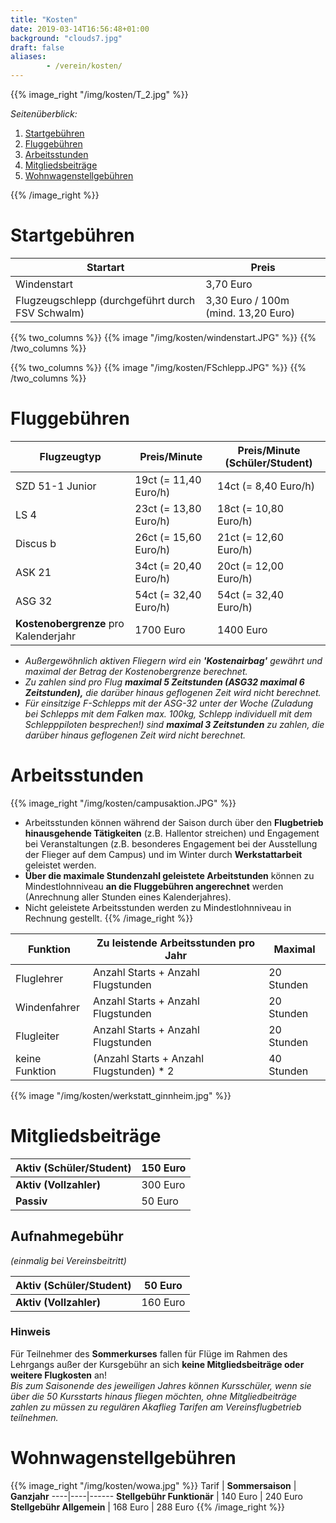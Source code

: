 ```yaml
---
title: "Kosten"
date: 2019-03-14T16:56:48+01:00
background: "clouds7.jpg"
draft: false
aliases:
        - /verein/kosten/
---
```

{{% image_right "/img/kosten/T_2.jpg" %}}

*Seitenüberblick:*

1. [Startgebühren](#Startgebuehren)
2. [Fluggebühren](#Fluggebuehren)
3. [Arbeitsstunden](#Arbeitsstunden)
4. [Mitgliedsbeiträge](#Mitgliedsbeitraege)
5. [Wohnwagenstellgebühren](#Wohnwagenstellgebuehren)

{{% /image_right %}}

<a name="Startgebuehren"> </a>

# Startgebühren

**Startart** | **Preis**
----|----
Windenstart | 3,70 Euro
Flugzeugschlepp (durchgeführt durch FSV Schwalm) | 3,30 Euro / 100m (mind. 13,20 Euro)

<div class="row">
{{% two_columns %}}
{{% image "/img/kosten/windenstart.JPG" %}}
{{% /two_columns %}}

{{% two_columns %}}
{{% image "/img/kosten/FSchlepp.JPG" %}}
{{% /two_columns %}}
</div>

<a name="Fluggebuehren"> </a>

# Fluggebühren
**Flugzeugtyp** | **Preis/Minute** | **Preis/Minute (Schüler/Student)**
----|----|----
SZD 51-1 Junior | 19ct (= 11,40 Euro/h) | 14ct (= 8,40 Euro/h)
LS 4 | 23ct (= 13,80 Euro/h) | 18ct (= 10,80 Euro/h)
Discus b | 26ct (= 15,60 Euro/h) | 21ct (= 12,60 Euro/h)
ASK 21 | 34ct (= 20,40 Euro/h) | 20ct (= 12,00 Euro/h)
ASG 32| 54ct (= 32,40 Euro/h) | 54ct (= 32,40 Euro/h)
**Kostenobergrenze** pro Kalenderjahr | 1700 Euro | 1400 Euro
+ *Außergewöhnlich aktiven Fliegern wird ein* ***'Kostenairbag'*** *gewährt und maximal der Betrag der Kostenobergrenze berechnet.*
+ *Zu zahlen sind pro Flug* ***maximal 5 Zeitstunden (ASG32 maximal 6 Zeitstunden),*** *die darüber hinaus geflogenen Zeit wird nicht berechnet.*
+ *Für einsitzige F-Schlepps mit der ASG-32 unter der Woche (Zuladung bei Schlepps mit dem Falken max. 100kg, Schlepp individuell mit dem Schlepppiloten besprechen!) sind* ***maximal 3 Zeitstunden*** *zu zahlen, die darüber hinaus geflogenen Zeit wird nicht berechnet.*

<a name="Arbeitsstunden"> </a>

# Arbeitsstunden
{{% image_right "/img/kosten/campusaktion.JPG" %}}
+ Arbeitsstunden können während der Saison durch über den **Flugbetrieb hinausgehende Tätigkeiten** (z.B. Hallentor streichen) und Engagement bei Veranstaltungen (z.B. besonderes Engagement bei der Ausstellung der Flieger auf dem Campus) und im Winter durch **Werkstattarbeit** geleistet werden.
+ **Über die maximale Stundenzahl geleistete Arbeitstunden** können zu Mindestlohnniveau **an die Fluggebühren angerechnet** werden (Anrechnung aller Stunden eines Kalenderjahres).
+ Nicht geleistete Arbeitsstunden werden zu Mindestlohnniveau in Rechnung gestellt.
{{% /image_right %}}

**Funktion** | **Zu leistende Arbeitsstunden pro Jahr** | **Maximal**
----|----|----
Fluglehrer | Anzahl Starts + Anzahl Flugstunden | 20 Stunden
Windenfahrer | Anzahl Starts + Anzahl Flugstunden | 20 Stunden
Flugleiter | Anzahl Starts + Anzahl Flugstunden | 20 Stunden
keine Funktion | (Anzahl Starts + Anzahl Flugstunden) * 2 | 40 Stunden

{{% image "/img/kosten/werkstatt_ginnheim.jpg" %}}

<a name="Mitgliedsbeitraege"> </a>

# Mitgliedsbeiträge
**Aktiv (Schüler/Student)** | 150 Euro
----|----
**Aktiv (Vollzahler)** | 300 Euro
**Passiv** | 50 Euro

## Aufnahmegebühr
*(einmalig bei Vereinsbeitritt)*

**Aktiv (Schüler/Student)** | 50 Euro
----|----
**Aktiv (Vollzahler)** | 160 Euro

### Hinweis
Für Teilnehmer des **Sommerkurses** fallen für Flüge im Rahmen des Lehrgangs außer der Kursgebühr an sich **keine Mitgliedsbeiträge oder weitere Flugkosten** an!
<br/>*Bis zum Saisonende des jeweiligen Jahres können Kursschüler, wenn sie über die 50 Kursstarts hinaus fliegen möchten, ohne Mitgliedbeiträge zahlen zu müssen zu regulären Akaflieg Tarifen am Vereinsflugbetrieb teilnehmen.*

<a name="Wohnwagenstellgebuehren"> </a>

# Wohnwagenstellgebühren
{{% image_right "/img/kosten/wowa.jpg" %}}
Tarif | **Sommersaison** | **Ganzjahr**
----|----|------
**Stellgebühr Funktionär** | 140 Euro | 240 Euro
**Stellgebühr Allgemein** | 168 Euro | 288 Euro
{{% /image_right %}}
